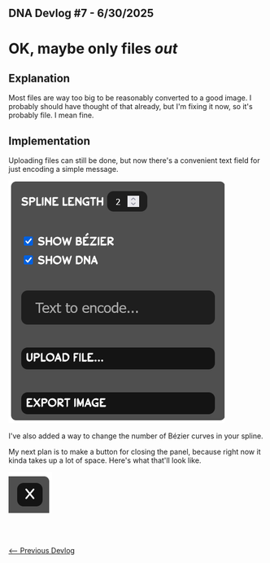 ## DNA Devlog #7 - 6/30/2025
# OK, maybe only files *out*

## Explanation

Most files are way too big to be reasonably converted to a good image.
I probably should have thought of that already, but I'm fixing it now, so it's probably file. I mean fine.

## Implementation

Uploading files can still be done, but now there's a convenient text field for just encoding a simple message.

![Panel Image](../devlog_media/DNA_devlog_7_panel.png)

I've also added a way to change the number of Bézier curves in your spline.

My next plan is to make a button for closing the panel, because right now it kinda takes up a lot of space. Here's what that'll look like.

![X Image](../devlog_media/DNA_devlog_7_close.png)

<br>
<br>

[<-- Previous Devlog](DNA_DEVLOG_6.md)